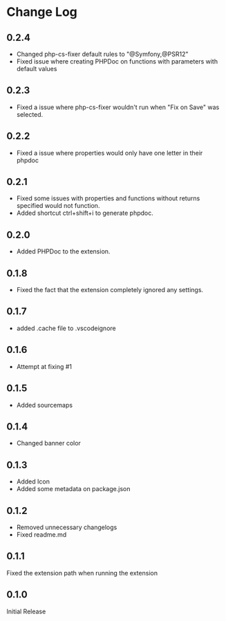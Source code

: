 # Change Log

## 0.2.4

* Changed php-cs-fixer default rules to "@Symfony,@PSR12"
* Fixed issue where creating PHPDoc on functions with parameters with default values

## 0.2.3

* Fixed a issue where php-cs-fixer wouldn't run when "Fix on Save" was selected.
## 0.2.2

* Fixed a issue where properties would only have one letter in their phpdoc

## 0.2.1

* Fixed some issues with properties and functions without returns specified would not function.
* Added shortcut ctrl+shift+i to generate phpdoc.

## 0.2.0

* Added PHPDoc to the extension.

## 0.1.8

* Fixed the fact that the extension completely ignored any settings.

## 0.1.7

* added .cache file to .vscodeignore

## 0.1.6

* Attempt at fixing #1

## 0.1.5

* Added sourcemaps
## 0.1.4

* Changed banner color

## 0.1.3

* Added Icon
* Added some metadata on package.json

## 0.1.2

* Removed unnecessary changelogs
* Fixed readme.md

## 0.1.1

Fixed the extension path when running the extension

## 0.1.0

Initial Release
